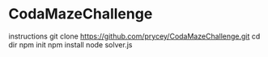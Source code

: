 # CodaMazeChallenge
instructions
git clone https://github.com/prycey/CodaMazeChallenge.git
cd dir
npm init
npm install
node solver.js
